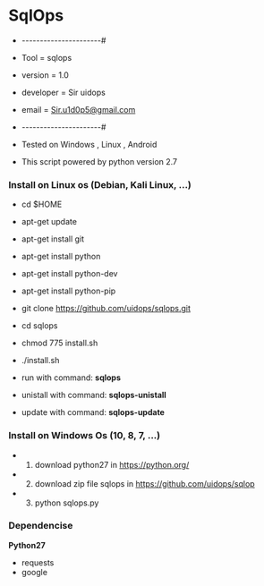 # SqlOps

* ----------------------#
* Tool      = sqlops
* version   = 1.0
* developer = Sir uidops
* email     = Sir.u1d0p5@gmail.com
* ----------------------#

* Tested on Windows , Linux , Android
* This script powered by python version 2.7

### Install on Linux os (Debian, Kali Linux, ...)

  * cd $HOME
  * apt-get update
  * apt-get install git
  * apt-get install python
  * apt-get install python-dev
  * apt-get install python-pip
  * git clone https://github.com/uidops/sqlops.git
  * cd sqlops
  * chmod 775 install.sh
  * ./install.sh

  * run with command: **sqlops**
  * unistall with command: **sqlops-unistall**
  * update with command: **sqlops-update**

### Install on Windows Os (10, 8, 7, ...)
  
  * 1) download python27 in https://python.org/
  * 2) download zip file sqlops in https://github.com/uidops/sqlop
  * 3) python sqlops.py

### Dependencise

  **Python27**
  * requests
  * google

